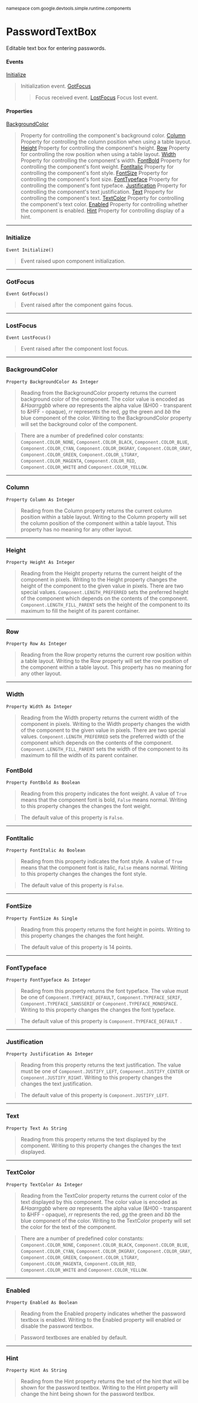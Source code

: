 <sub>namespace com.google.devtools.simple.runtime.components</sub>
# PasswordTextBox #

Editable text box for entering passwords.

#### Events ####

[Initialize](ReferenceComponentPasswordTextBox#Initialize.md)
> Initialization event.
[GotFocus](ReferenceComponentPasswordTextBox#GotFocus.md)
> > Focus received event.
[LostFocus](ReferenceComponentPasswordTextBox#LostFocus.md)
> > Focus lost event.

#### Properties ####

[BackgroundColor](ReferenceComponentPasswordTextBox#BackgroundColor.md)

> Property for controlling the component's background color.
[Column](ReferenceComponentPasswordTextBox#Column.md)
> Property for controlling the column position when using a table layout.
[Height](ReferenceComponentPasswordTextBox#Height.md)
> Property for controlling the component's height.
[Row](ReferenceComponentPasswordTextBox#Row.md)
> Property for controlling the row position when using a table layout.
[Width](ReferenceComponentPasswordTextBox#Width.md)
> Property for controlling the component's width.
[FontBold](ReferenceComponentPasswordTextBox#FontBold.md)
> Property for controlling the component's font weight.
[FontItalic](ReferenceComponentPasswordTextBox#FontItalic.md)
> Property for controlling the component's font style.
[FontSize](ReferenceComponentPasswordTextBox#FontSize.md)
> Property for controlling the component's font size.
[FontTypeface](ReferenceComponentPasswordTextBox#FontTypeface.md)
> Property for controlling the component's font typeface.
[Justification](ReferenceComponentPasswordTextBox#Justification.md)
> Property for controlling the component's text justification.
[Text](ReferenceComponentPasswordTextBox#Text.md)
> Property for controlling the component's text.
[TextColor](ReferenceComponentPasswordTextBox#TextColor.md)
> Property for controlling the component's text color.
[Enabled](ReferenceComponentPasswordTextBox#Enabled.md)
> Property for controlling whether the component is enabled.
[Hint](ReferenceComponentPasswordTextBox#Hint.md)
> Property for controlling display of a hint.


---

### Initialize ###

```
Event Initialize()
```

> Event raised upon component initialization.

---

### GotFocus ###

```
Event GotFocus()
```

> Event raised after the component gains focus.

---

### LostFocus ###

```
Event LostFocus()
```

> Event raised after the component lost focus.

---

### BackgroundColor ###

```
Property BackgroundColor As Integer
```

> Reading from the BackgroundColor property returns the current background color of the component. The color value is encoded as _&Haarrggbb_ where _aa_ represents the alpha value (&H00 - transparent to &HFF - opaque), _rr_ represents the red, _gg_ the green and _bb_ the blue component of the color. Writing to the BackgroundColor property will set the background color of the component.

> There are a number of predefined color constants: `Component.COLOR_NONE`, `Component.COLOR_BLACK`, `Component.COLOR_BLUE`, `Component.COLOR_CYAN`, `Component.COLOR_DKGRAY`, `Component.COLOR_GRAY`, `Component.COLOR_GREEN`, `Component.COLOR_LTGRAY`, `Component.COLOR_MAGENTA`, `Component.COLOR_RED`, `Component.COLOR_WHITE` and `Component.COLOR_YELLOW`.

---

### Column ###

```
Property Column As Integer
```

> Reading from the Column property returns the current column position within a table layout. Writing to the Column property will set the column position of the component within a table layout. This property has no meaning for any other layout.

---

### Height ###

```
Property Height As Integer
```

> Reading from the Height property returns the current height of the component in pixels. Writing to the Height property changes the height of the component to the given value in pixels. There are two special values. `Component.LENGTH_PREFERRED` sets the preferred height of the component which depends on the contents of the component. `Component.LENGTH_FILL_PARENT` sets the height of the component to its maximum to fill the height of its parent container.

---

### Row ###

```
Property Row As Integer
```

> Reading from the Row property returns the current row position within a table layout. Writing to the Row property will set the row position of the component within a table layout. This property has no meaning for any other layout.

---

### Width ###

```
Property Width As Integer
```

> Reading from the Width property returns the current width of the component in pixels. Writing to the Width property changes the width of the component to the given value in pixels. There are two special values. `Component.LENGTH_PREFERRED` sets the preferred width of the component which depends on the contents of the component. `Component.LENGTH_FILL_PARENT` sets the width of the component to its maximum to fill the width of its parent container.
### FontBold ###

```
Property FontBold As Boolean
```

> Reading from this property indicates the font weight. A value of `True` means that the component font is bold, `False` means normal. Writing to this property changes the changes the font weight.

> The default value of this property is `False`.

---

### FontItalic ###

```
Property FontItalic As Boolean
```

> Reading from this property indicates the font style. A value of `True` means that the component font is italic, `False` means normal. Writing to this property changes the changes the font style.

> The default value of this property is `False`.

---

### FontSize ###

```
Property FontSize As Single
```

> Reading from this property returns the font height in points. Writing to this property changes the changes the font height.

> The default value of this property is 14 points.

---

### FontTypeface ###

```
Property FontTypeface As Integer
```

> Reading from this property returns the font typeface. The value must be one of `Component.TYPEFACE_DEFAULT`, `Component.TYPEFACE_SERIF`, `Component.TYPEFACE_SANSSERIF` or `Component.TYPEFACE_MONOSPACE`. Writing to this property changes the changes the font typeface.

> The default value of this property is `Component.TYPEFACE_DEFAULT `.

---

### Justification ###

```
Property Justification As Integer
```

> Reading from this property returns the text justification. The value must be one of `Component.JUSTIFY_LEFT`, `Component.JUSTIFY_CENTER` or `Component.JUSTIFY_RIGHT`. Writing to this property changes the changes the text justification.

> The default value of this property is `Component.JUSTIFY_LEFT`.

---

### Text ###

```
Property Text As String
```

> Reading from this property returns the text displayed by the component. Writing to this property changes the changes the text displayed.

---

### TextColor ###

```
Property TextColor As Integer
```

> Reading from the TextColor property returns the current color of the text displayed by this component. The color value is encoded as _&Haarrggbb_ where _aa_ represents the alpha value (&H00 - transparent to &HFF - opaque), _rr_ represents the red, _gg_ the green and _bb_ the blue component of the color. Writing to the TextColor property will set the color for the text of the component.

> There are a number of predefined color constants: `Component.COLOR_NONE`, `Component.COLOR_BLACK`, `Component.COLOR_BLUE`, `Component.COLOR_CYAN`, `Component.COLOR_DKGRAY`, `Component.COLOR_GRAY`, `Component.COLOR_GREEN`, `Component.COLOR_LTGRAY`, `Component.COLOR_MAGENTA`, `Component.COLOR_RED`, `Component.COLOR_WHITE` and `Component.COLOR_YELLOW`.

---

### Enabled ###

```
Property Enabled As Boolean
```

> Reading from the Enabled property indicates whether the password textbox is enabled. Writing to the Enabled property will enabled or disable the password textbox.

> Password textboxes are enabled by default.

---

### Hint ###

```
Property Hint As String
```

> Reading from the Hint property returns the text of the hint that will be shown for the password textbox. Writing to the Hint property will change the hint being shown for the password textbox.